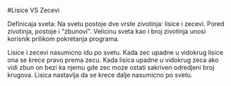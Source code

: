 #Lisice VS Zecevi

Definicaja sveta:
Na svetu postoje dve vrste zivotinja: lisice i zecevi. Pored zivotinja, postoje i "zbunovi".
Velicinu sveta kao i broj zivotinja unosi korisnik prilikom pokretanja programa. 

Lisice i zecevi nasumicno idu po svetu. Kada zec upadne u vidokrug lisice ona se krece
pravo prema zecu. Kada lisica upadne u vidokrug zeca ako vidi zbun on bezi ka njemu
gde zec moze ostati sakriven odredjeni broj krugova. Lisica nastavlja da se krece 
dalje nasumicno po svetu. 
